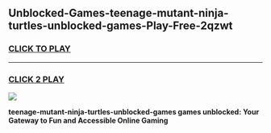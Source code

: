 
## Unblocked-Games-teenage-mutant-ninja-turtles-unblocked-games-Play-Free-2qzwt
<h3>
<a href="https://premium76.site?title=teenage-mutant-ninja-turtles-unblocked-games&ref=15A">CLICK TO PLAY</a></h3>
<hr>

<h3>
<a href="https://premium76.site?title=teenage-mutant-ninja-turtles-unblocked-games&ref=15A">CLICK 2 PLAY</a>
  
</h3>

<a href="https://premium76.site?title=teenage-mutant-ninja-turtles-unblocked-games&ref=15A"><img src="https://clearcache.store/games.png"></a>


**teenage-mutant-ninja-turtles-unblocked-games games unblocked: Your Gateway to Fun and Accessible Online Gaming**
